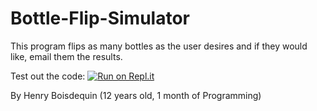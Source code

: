 # Bottle-Flip-Simulator
This program flips as many bottles as the user desires and if they would like, email them the results.

Test out the code: [![Run on Repl.it](https://repl.it/badge/github/henryboisdequin/Bottle-Flip-Simulator)](https://repl.it/github/henryboisdequin/Bottle-Flip-Simulator)

By Henry Boisdequin (12 years old, 1 month of Programming)

